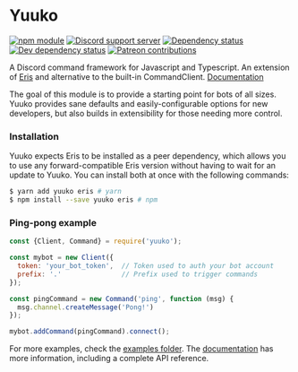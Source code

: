 # Yuuko

[![npm module](https://img.shields.io/npm/v/yuuko.svg)](https://www.npmjs.com/package/yuuko)
[![Discord support server](https://img.shields.io/discord/409839835503788033?color=7289DA&label=support%20server&logo=discord&logoColor=fff)](https://discord.gg/a2N2YCx)
[![Dependency status](https://img.shields.io/david/Geo1088/yuuko.svg)](https://david-dm.org/geo1088/yuuko)
[![Dev dependency status](https://david-dm.org/geo1088/yuuko/dev-status.svg)](https://david-dm.org/geo1088/yuuko?type=dev)
[![Patreon contributions](https://img.shields.io/endpoint.svg?logo=none&label=fund%20on%20Patreon&url=https://shieldsio-patreon.herokuapp.com/geo1088/pledges)](https://www.patreon.com/geo1088)

A Discord command framework for Javascript and Typescript. An extension of [Eris](https://github.com/abalabahaha/eris) and alternative to the built-in CommandClient. [Documentation](http://geo1088.me/yuuko)

The goal of this module is to provide a starting point for bots of all sizes. Yuuko provides sane defaults and easily-configurable options for new developers, but also builds in extensibility for those needing more control.

### Installation

Yuuko expects Eris to be installed as a peer dependency, which allows you to use any forward-compatible Eris version without having to wait for an update to Yuuko. You can install both at once with the following commands:

```bash
$ yarn add yuuko eris # yarn
$ npm install --save yuuko eris # npm
```

### Ping-pong example

```js
const {Client, Command} = require('yuuko');

const mybot = new Client({
  token: 'your_bot_token',  // Token used to auth your bot account
  prefix: '.'               // Prefix used to trigger commands
});

const pingCommand = new Command('ping', function (msg) {
  msg.channel.createMessage('Pong!')
});

mybot.addCommand(pingCommand).connect();
```

For more examples, check the [examples folder](/examples). The [documentation](http://geo1088.me/yuuko) has more information, including a complete API reference.
